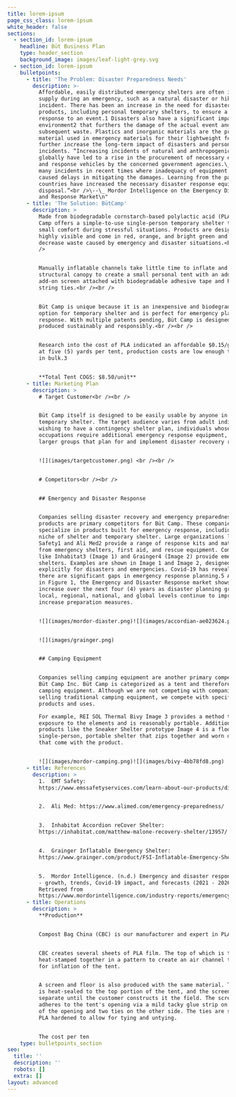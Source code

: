 ```yaml
---
title: lorem-ipsum
page_css_class: lorem-ipsum
white_header: false
sections:
  - section_id: lorem-ipsum
    headline: Büt Business Plan
    type: header_section
    background_image: images/leaf-light-grey.svg
  - section_id: lorem-ipsum
    bulletpoints:
      - title: 'The Problem: Disaster Preparedness Needs'
        description: >-
          Affordable, easily distributed emergency shelters are often in short
          supply during an emergency, such as a natural disaster or hiking
          incident. There has been an increase in the need for disaster-planning
          products, including personal temporary shelters, to ensure a timely
          response to an event.1 Disasters also have a significant impact on the
          environment2 that furthers the damage of the actual event and the
          subsequent waste. Plastics and inorganic materials are the primary
          material used in emergency materials for their lightweight feature but
          further increase the long-term impact of disasters and personal
          incidents. “Increasing incidents of natural and anthropogenic hazards
          globally have led to a rise in the procurement of necessary equipment
          and response vehicles by the concerned government agencies.\_There are
          many incidents in recent times where inadequacy of equipment has
          caused delays in mitigating the damages. Learning from the past, many
          countries have increased the necessary disaster response equipment at
          disposal.”<br />\--\_ Mordor Intelligence on the Emergency Disaster
          and Response Market\n"
      - title: 'The Solution: BütCamp'
        description: >
          Made from biodegradable cornstarch-based polylactic acid (PLA), Büt
          Camp offers a simple-to-use single-person temporary shelter to provide
          small comfort during stressful situations. Products are designed to be
          highly visible and come in red, orange, and bright green and to
          decrease waste caused by emergency and disaster situations.<br /><br
          />


          Manually inflatable channels take little time to inflate and provide a
          structural canopy to create a small personal tent with an additional
          add-on screen attached with biodegradable adhesive tape and PLA fiber
          string ties.<br /><br />


          Büt Camp is unique because it is an inexpensive and biodegradable
          option for temporary shelter and is perfect for emergency planning and
          response. With multiple patents pending, Büt Camp is designed and
          produced sustainably and responsibly.<br /><br />


          Research into the cost of PLA indicated an affordable $0.15/gram, and
          at five (5) yards per tent, production costs are low enough to produce
          in bulk.3


          **Total Tent COGS: $8.50/unit**
      - title: Marketing Plan
        description: >
          # Target Customer<br /><br />


          Büt Camp itself is designed to be easily usable by anyone in need of a
          temporary shelter. The target audience varies from adult individuals
          wishing to have a contingency shelter plan, individuals whose
          occupations require additional emergency response equipment, and
          larger groups that plan for and implement disaster recovery responses.


          ![](images/targetcustomer.png) <br /><br />


          # Competitors<br /><br />


          ## Emergency and Disaster Response


          Companies selling disaster recovery and emergency preparedness
          products are primary competitors for Büt Camp. These companies
          specialize in products built for emergency response, including the
          niche of shelter and temporary shelter. Large organizations like EMT
          Safety1 and Ali Med2 provide a range of response kits and materials
          from emergency shelters, first aid, and rescue equipment. Companies
          like Inhabitat3 (Image 1) and Grainger4 (Image 2) provide emergency
          shelters. Examples are shown in Image 1 and Image 2, designed
          explicitly for disasters and emergencies. Covid-19 has revealed that
          there are significant gaps in emergency response planning.5 As shown
          in Figure 1, the Emergency and Disaster Response market shows a slight
          increase over the next four (4) years as disaster planning groups at
          local, regional, national, and global levels continue to improve and
          increase preparation measures.


          ![](images/mordor-diaster.png)![](images/accordian-ae023624.png)


          ![](images/grainger.png)


          ## Camping Equipment


          Companies selling camping equipment are another primary competitor for
          Büt Camp Inc. Büt Camp is categorized as a tent and therefore as
          camping equipment. Although we are not competing with companies
          selling traditional camping equipment, we compete with specific
          products and uses.

          For example, REI SOL Thermal Bivy Image 3 provides a method to limit
          exposure to the elements and is reasonably portable. Additionally,
          products like the Sneaker Shelter prototype Image 4 is a floorless,
          single-person, portable shelter that zips together and worn on shoes
          that come with the product.


          ![](images/mordor-camping.png)![](images/bivy-4bb78fd8.png)
      - title: References
        description: >
          1.  EMT Safety:
          https://www.emssafetyservices.com/learn-about-our-products/disaster-supplies/


          2.  Ali Med: https://www.alimed.com/emergency-preparedness/


          3.  Inhabitat Accordion reCover Shelter:
          https://inhabitat.com/matthew-malone-recovery-shelter/13957/


          4.  Grainger Inflatable Emergency Shelter:
          https://www.grainger.com/product/FSI-Inflatable-Emergency-Shelter-38F303


          5.  Mordor Intelligence. (n.d.) Emergency and disaster response market
          - growth, trends, Covid-19 impact, and forecasts (2021 - 2026).
          Retrieved from 
          https://www.mordorintelligence.com/industry-reports/emergency-and-disaster-response-market
      - title: Operations
        description: >
          **Production**


          Compost Bag China (CBC) is our manufacturer and expert in PLA film.


          CBC creates several sheets of PLA film. The top of which is two sheets
          heat-stamped together in a pattern to create an air channel to allow
          for inflation of the tent.


          A screen and floor is also produced with the same material. The floor
          is heat-sealed to the top portion of the tent, and the screen is kept
          separate until the customer constructs it the field. The screen
          adheres to the tent's opening via a mild tacky glue strip on one side
          of the opening and two ties on the other side. The ties are strips of
          PLA hardened to allow for tying and untying.


          The cost per ten
    type: bulletpoints_section
seo:
  title: ''
  description: ''
  robots: []
  extra: []
layout: advanced
---
```

